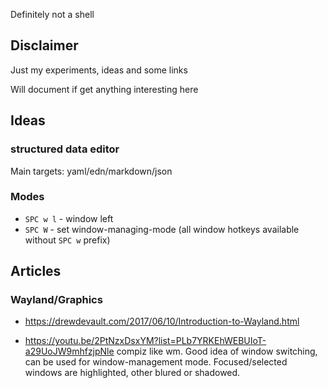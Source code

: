 Definitely not a shell

## Disclaimer

Just my experiments, ideas and some links

Will document if get anything interesting here

## Ideas

### structured data editor


Main targets: yaml/edn/markdown/json

### Modes

* `SPC w l` - window left
* `SPC W` - set window-managing-mode (all window hotkeys available without `SPC
w` prefix)

## Articles

### Wayland/Graphics

* https://drewdevault.com/2017/06/10/Introduction-to-Wayland.html

* https://youtu.be/2PtNzxDsxYM?list=PLb7YRKEhWEBUIoT-a29UoJW9mhfzjpNle compiz like
wm. Good idea of window switching, can be used for window-management mode.
Focused/selected windows are highlighted, other blured or shadowed.
